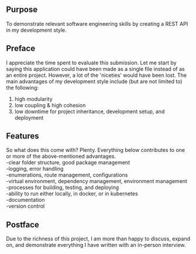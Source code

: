 ## Purpose
To demonstrate relevant software engineering skills by creating a REST API in my development style.

## Preface
I appreciate the time spent to evaluate this submission. Let me start by saying this application
could have been made as a single file instead of as an entire project. However, a lot of the 'niceties' would have been lost.
The main advantages of my development style include (but are not limited to) the following:
1) high modularity
2) low coupling & high cohesion
3) low downtime for project inheritance, development setup, and deployment
## Features
So what does this come with? Plenty. Everything below contributes to one or more of the above-mentioned advantages.   
-clear folder structure, good package management  
-logging, error handling  
-enumerations, route management, configurations   
-virtual environment, dependency management, environment management   
-processes for building, testing, and deploying   
-ability to run either locally, in docker, or in kubernetes   
-documentation    
-version control    
## Postface
Due to the richness of this project, I am more than happy to discuss, expand on, and demonstrate everything I 
have written with an in-person interview.
